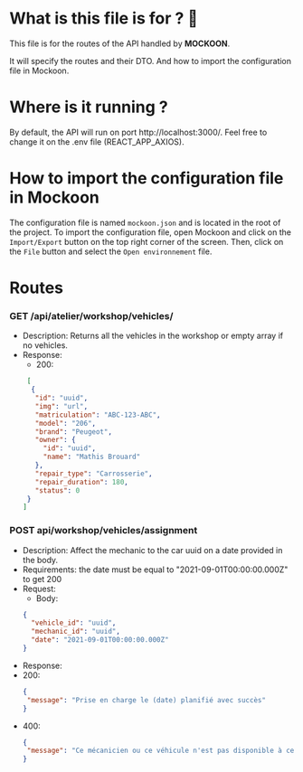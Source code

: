 
# What is this file is for ? 🦝
This file is for the routes of the API handled by **MOCKOON**. 

It will specify the routes and their DTO. And how to import the configuration file in Mockoon.



# Where is it running ?
By default, the API will run on port http://localhost:3000/. Feel free to change it on the .env file  (REACT_APP_AXIOS).


# How to import the configuration file in Mockoon
The configuration file is named `mockoon.json` and is located in the root of the project.
To import the configuration file, open Mockoon and click on the `Import/Export` button on the top right corner of the screen. Then, click on the `File` button and select the `Open environnement` file.



# Routes

### GET /api/atelier/workshop/vehicles/
- Description: Returns all the vehicles in the workshop or empty array if no vehicles.
- Response: 
  - 200: 
  ``` JSON
   [
    {
     "id": "uuid",
     "img": "url",
     "matriculation": "ABC-123-ABC",
     "model": "206",
     "brand": "Peugeot",
     "owner": {
       "id": "uuid",
       "name": "Mathis Brouard"
     },
     "repair_type": "Carrosserie",
     "repair_duration": 180,
     "status": 0
   }
  ]
  ```

### POST api/workshop/vehicles/assignment
- Description: Affect the mechanic to the car uuid on a date provided in the body.
- Requirements: the date must be equal to "2021-09-01T00:00:00.000Z" to get 200
- Request: 
  - Body: 
  ``` JSON
  {
    "vehicle_id": "uuid",
    "mechanic_id": "uuid",
    "date": "2021-09-01T00:00:00.000Z"
  }
  ```
- Response:
- 200: 
  ``` JSON
  {
   "message": "Prise en charge le (date) planifié avec succès"
  }
  ```
- 400: 
  ``` JSON
  {
   "message": "Ce mécanicien ou ce véhicule n'est pas disponible à cette date"
  }
  ```
